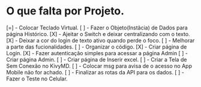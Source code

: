 # O que falta por Projeto.

[=] - Colocar Teclado Virtual.
[ ] - Fazer o Objeto(Instâcia) de Dados para página Histórico.
[X] - Ajeitar o Switch e deixar centralizando com o texto.
[X] - Deixar a cor do login de texto ativo quando perde o foco.
[ ] - Melhorar a parte das fucionalidades.
[ ] - Organizar o código.
[X] - Criar página de Login.
[X] - Fazer autenticação simples para acessar a página Admin
[ ] - Criar página Admin.
[ ] - Criar página de Inserir excel.
[ ] - Criar a Tela de Sem Conexão no KivyMD.
[ ] - Colocar msg para avisa de o acesso no App Mobile não for achado.
[ ] - Finalizar as rotas da API para os dados.
[ ] - Fazer o Teste no Celular.
